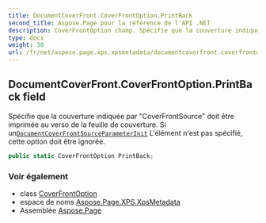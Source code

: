 ```yaml
---
title: DocumentCoverFront.CoverFrontOption.PrintBack
second_title: Aspose.Page pour la référence de l'API .NET
description: CoverFrontOption champ. Spécifie que la couverture indiquée par CoverFrontSource doit être imprimée au verso de la feuille de couverture. Si unDocumentCoverFrontSourceParameterInit Lélément nest pas spécifié cette option doit être ignorée.
type: docs
weight: 30
url: /fr/net/aspose.page.xps.xpsmetadata/documentcoverfront.coverfrontoption/printback/
---
```

## DocumentCoverFront.CoverFrontOption.PrintBack field

Spécifie que la couverture indiquée par "CoverFrontSource" doit être imprimée au verso de la feuille de couverture. Si un[`DocumentCoverFrontSource`](../../documentcoverfrontsource/)[`ParameterInit`](../../parameterinit/) L'élément n'est pas spécifié, cette option doit être ignorée.

```csharp
public static CoverFrontOption PrintBack;
```

### Voir également

* class [CoverFrontOption](../)
* espace de noms [Aspose.Page.XPS.XpsMetadata](../../documentcoverfront.coverfrontoption/)
* Assemblée [Aspose.Page](../../../)


